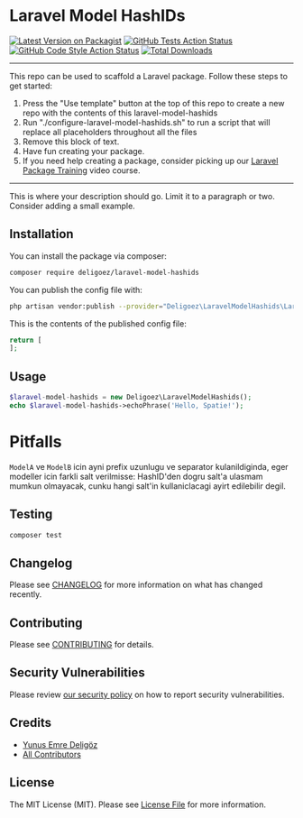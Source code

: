 # Laravel Model HashIDs

[![Latest Version on Packagist](https://img.shields.io/packagist/v/deligoez/laravel-model-hashids.svg?style=flat-square)](https://packagist.org/packages/deligoez/laravel-model-hashids)
[![GitHub Tests Action Status](https://img.shields.io/github/workflow/status/deligoez/laravel-model-hashids/run-tests?label=tests)](https://github.com/deligoez/laravel-model-hashids/actions?query=workflow%3Arun-tests+branch%3Amain)
[![GitHub Code Style Action Status](https://img.shields.io/github/workflow/status/deligoez/laravel-model-hashids/Check%20&%20fix%20styling?label=code%20style)](https://github.com/deligoez/laravel-model-hashids/actions?query=workflow%3A"Check+%26+fix+styling"+branch%3Amain)
[![Total Downloads](https://img.shields.io/packagist/dt/deligoez/laravel-model-hashids.svg?style=flat-square)](https://packagist.org/packages/deligoez/laravel-model-hashids)

---
This repo can be used to scaffold a Laravel package. Follow these steps to get started:

1. Press the "Use template" button at the top of this repo to create a new repo with the contents of this laravel-model-hashids
2. Run "./configure-laravel-model-hashids.sh" to run a script that will replace all placeholders throughout all the files
3. Remove this block of text.
4. Have fun creating your package.
5. If you need help creating a package, consider picking up our <a href="https://laravelpackage.training">Laravel Package Training</a> video course.
---

This is where your description should go. Limit it to a paragraph or two. Consider adding a small example.

## Installation

You can install the package via composer:

```bash
composer require deligoez/laravel-model-hashids
```

You can publish the config file with:
```bash
php artisan vendor:publish --provider="Deligoez\LaravelModelHashids\LaravelModelHashidsServiceProvider" --tag="laravel-model-hashids-config"
```

This is the contents of the published config file:

```php
return [
];
```

## Usage

```php
$laravel-model-hashids = new Deligoez\LaravelModelHashids();
echo $laravel-model-hashids->echoPhrase('Hello, Spatie!');
```

# Pitfalls

`ModelA` ve `ModelB` icin ayni prefix uzunlugu ve separator kulanildiginda, eger modeller icin farkli salt verilmisse: HashID'den dogru salt'a ulasmam mumkun olmayacak, cunku hangi salt'in kullaniclacagi ayirt edilebilir degil.

## Testing

```bash
composer test
```

## Changelog

Please see [CHANGELOG](CHANGELOG.md) for more information on what has changed recently.

## Contributing

Please see [CONTRIBUTING](.github/CONTRIBUTING.md) for details.

## Security Vulnerabilities

Please review [our security policy](../../security/policy) on how to report security vulnerabilities.

## Credits

- [Yunus Emre Deligöz](https://github.com/deligoez)
- [All Contributors](../../contributors)

## License

The MIT License (MIT). Please see [License File](LICENSE.md) for more information.
